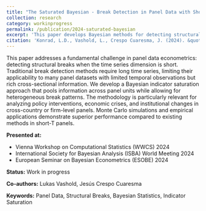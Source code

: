 ```yaml
---
title: "The Saturated Bayesian - Break Detection in Panel Data with Short Time Horizons"
collection: research
category: workinprogress
permalink: /publication/2024-saturated-bayesian
excerpt: 'This paper develops Bayesian methods for detecting structural breaks in panel data when the time dimension is limited.'
citation: 'Konrad, L.D., Vashold, L., Crespo Cuaresma, J. (2024). &quot;The Saturated Bayesian - Break Detection in Panel Data with Short Time Horizons.&quot; <i>Unpublished Document</i>.'
---
```


This paper addresses a fundamental challenge in panel data econometrics: detecting structural breaks when the time series dimension is short. Traditional break detection methods require long time series, limiting their applicability to many panel datasets with limited temporal observations but rich cross-sectional information. We develop a Bayesian indicator saturation approach that pools information across panel units while allowing for heterogeneous break patterns. The methodology is particularly relevant for analyzing policy interventions, economic crises, and institutional changes in cross-country or firm-level panels. Monte Carlo simulations and empirical applications demonstrate superior performance compared to existing methods in short-T panels.

**Presented at:** 
- Vienna Workshop on Computational Statistics (WWCS) 2024
- International Society for Bayesian Analysis (ISBA) World Meeting 2024
- European Seminar on Bayesian Econometrics (ESOBE) 2024

**Status:** Work in progress

**Co-authors:** Lukas Vashold, Jesús Crespo Cuaresma

**Keywords:** Panel Data, Structural Breaks, Bayesian Statistics, Indicator Saturation
